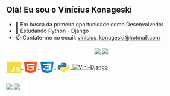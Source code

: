 ## Olá! Eu sou o Vinícius Konageski

- 🔭 Em busca da primeira oportunidade como Desenvolvedor
- 🌱 Estudando Python - Django
- 📫 Contate-me no email: vinicius_konageski@hotmail.com

<div align="center">
  <a href="https://github.com/vlkonageski">
  <img height="180em" src="https://github-readme-stats.vercel.app/api?username=vlkonageski&show_icons=true&theme=dark&include_all_commits=true&count_private=true"/>
  <img height="180em" src="https://github-readme-stats.vercel.app/api/top-langs/?username=vlkonageski&layout=compact&langs_count=7&theme=dark"/>
</div>
  <div style="display: inline_block"><br>
  <img align="center" alt="Vini-Js" height="30" width="40" src="https://raw.githubusercontent.com/devicons/devicon/master/icons/javascript/javascript-plain.svg">
  <img align="center" alt="Vini-HTML" height="30" width="40" src="https://raw.githubusercontent.com/devicons/devicon/master/icons/html5/html5-original.svg">
  <img align="center" alt="Vini-CSS" height="30" width="40" src="https://raw.githubusercontent.com/devicons/devicon/master/icons/css3/css3-original.svg">
  <img align="center" alt="Vini-Python" height="30" width="40" src="https://raw.githubusercontent.com/devicons/devicon/master/icons/python/python-original.svg">
  <img align="center" alt="Vini-Django" height="50" width="60" src="https://cdn.jsdelivr.net/gh/devicons/devicon/icons/django/django-plain.svg">
</div>
    
  ##
 
<div> 
  <a href = "mailto:konageski.lorenzoni@gmail.com"><img src="https://img.shields.io/badge/-Gmail-%23333?style=for-the-badge&logo=gmail&logoColor=white" target="_blank"></a>
  <a href="https://www.linkedin.com/in/vin%C3%ADcius-konageski-ba865a106/" target="_blank"><img src="https://img.shields.io/badge/-LinkedIn-%230077B5?style=for-the-badge&logo=linkedin&logoColor=white" target="_blank"></a> 
</div>

